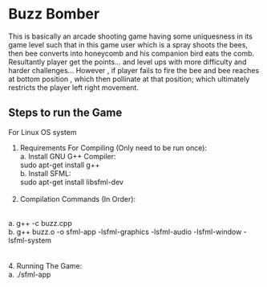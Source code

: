# Buzz Bomber
 This is basically an arcade shooting game having some uniquesness in its game level such that in this game user which is a spray shoots the bees, then bee converts into honeycomb and his companion bird eats the comb. Resultantly player get the points... and level ups with more difficulty and harder challenges... However , if player fails to fire the bee and bee reaches at bottom position , which then pollinate at that position; which ultimately restricts the player left right movement.

## Steps to run the Game
For Linux OS system
1. Requirements For Compiling (Only need to be run once):
   <br>
	a. Install GNU G++ Compiler: <br>
	sudo apt-get install g++ <br>
	b. Install SFML: <br>
	sudo apt-get install libsfml-dev
<br> <br>
2. Compilation Commands (In Order):
<br>
	a. g++ -c buzz.cpp <br>
	b. g++ buzz.o -o sfml-app -lsfml-graphics -lsfml-audio -lsfml-window -lsfml-system  <br>
<br><br>
4. Running The Game:<br>
 a. ./sfml-app




